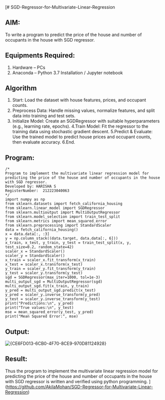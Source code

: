 [# SGD-Regressor-for-Multivariate-Linear-Regression

## AIM:
To write a program to predict the price of the house and number of occupants in the house with SGD regressor.

## Equipments Required:
1. Hardware – PCs
2. Anaconda – Python 3.7 Installation / Jupyter notebook

## Algorithm
1. Start: Load the dataset with house features, prices, and occupant counts.
2. Preprocess Data: Handle missing values, normalize features, and split data into training and test sets.
3. Initialize Model: Create an SGDRegressor with suitable hyperparameters (e.g., learning rate, epochs).
4.Train Model: Fit the regressor to the training data using stochastic gradient descent.
5.Predict & Evaluate: Use the trained model to predict house prices and occupant counts, then evaluate accuracy.
6.End.

## Program:
```
/*
Program to implement the multivariate linear regression model for predicting the price of the house and number of occupants in the house with SGD regressor.
Developed by: HARISHA S
RegisterNumber:  212223040063
*/
import numpy as np
from sklearn.datasets import fetch_california_housing
from sklearn.linear_model import SGDRegressor
from sklearn.multioutput import MultiOutputRegressor
from sklearn.model_selection import train_test_split
from sklearn.metrics import mean_squared_error
from sklearn.preprocessing import StandardScaler
data = fetch_california_housing()
x = data.data[:, :3]
y = np.column_stack((data.target, data.data[:, 6]))
x_train, x_test, y_train, y_test = train_test_split(x, y, test_size=0.2, random_state=42)
scaler_x = StandardScaler()
scaler_y = StandardScaler()
x_train = scaler_x.fit_transform(x_train)
x_test = scaler_x.transform(x_test)
y_train = scaler_y.fit_transform(y_train)
y_test = scaler_y.transform(y_test)
sgd = SGDRegressor(max_iter=1000, tol=1e-3)
multi_output_sgd = MultiOutputRegressor(sgd)
multi_output_sgd.fit(x_train, y_train)
y_pred = multi_output_sgd.predict(x_test)
y_pred = scaler_y.inverse_transform(y_pred)
y_test = scaler_y.inverse_transform(y_test)
print("Predictions:\n", y_pred)
print("True values:\n", y_test)
mse = mean_squared_error(y_test, y_pred)
print("Mean Squared Error:", mse)
```

## Output:
![{CE6FD013-6CB0-4F70-8CE9-970D81124928}](https://github.com/user-attachments/assets/a8c0d279-f12f-4773-b800-b62d2cfa5e94)




## Result:
Thus the program to implement the multivariate linear regression model for predicting the price of the house and number of occupants in the house with SGD regressor is written and verified using python programming.
](https://github.com/AkilaMohan/SGD-Regressor-for-Multivariate-Linear-Regression)
